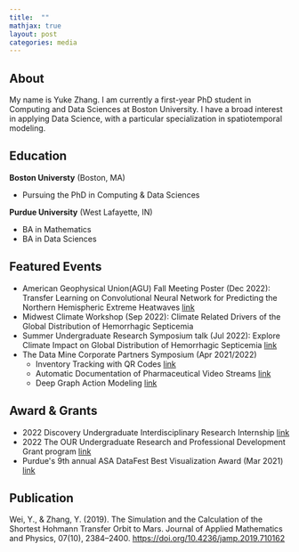 ```yaml
---
title:  ""
mathjax: true
layout: post
categories: media
---
```


## About
My name is Yuke Zhang. I am currently a first-year PhD student in Computing and Data Sciences at Boston University. I have a broad interest in applying Data Science, with a particular specialization in spatiotemporal modeling. 


## Education
**Boston Universty** (Boston, MA)
- Pursuing the PhD in Computing & Data Sciences
  
**Purdue University** (West Lafayette, IN)
- BA in Mathematics
- BA in Data Sciences


## Featured Events
- American Geophysical Union(AGU) Fall Meeting Poster (Dec 2022): Transfer Learning on Convolutional Neural Network for Predicting the Northern Hemispheric Extreme Heatwaves [link](https://agu.confex.com/agu/fm22/meetingapp.cgi/Paper/1194933)
- Midwest Climate Workshop (Sep 2022): Climate Related Drivers of the Global Distribution of Hemorrhagic Septicemia
- Summer Undergraduate Research Symposium talk (Jul 2022): Explore Climate Impact on Global Distribution of Hemorrhagic Septicemia [link](https://www.purdue.edu/undergrad-research/conferences/summer/archive/SummerAbstractBooklet_2022.pdf)
- The Data Mine Corporate Partners Symposium (Apr 2021/2022)
  - Inventory Tracking with QR Codes [link](https://datamine.purdue.edu/corporate/merck/TDM_Symposium2022_Poster_Merck_RFID.pdf)
  - Automatic Documentation of Pharmaceutical Video Streams [link](https://datamine.purdue.edu/corporate/merck/TDM_Symposium2022_Poster_Merck_4.pdf)
  - Deep Graph Action Modeling [link](https://datamine.purdue.edu/corporate/merck/TDM_Symposium2023_Poster_Merck_cv.pdf)

## Award & Grants
- 2022 Discovery Undergraduate Interdisciplinary Research Internship [link](https://www.purdue.edu/discoverypark/duri/)
- 2022 The OUR Undergraduate Research and Professional Development Grant program [link](https://www.purdue.edu/undergrad-research/scholarships/grants.php)
- Purdue's 9th annual ASA DataFest Best Visualization Award (Mar 2021) [link](https://datamine.purdue.edu/datafest.html)

## Publication
Wei, Y., & Zhang, Y. (2019). The Simulation and the Calculation of the Shortest Hohmann Transfer Orbit to Mars. Journal of Applied Mathematics and Physics, 07(10), 2384–2400. https://doi.org/10.4236/jamp.2019.710162



